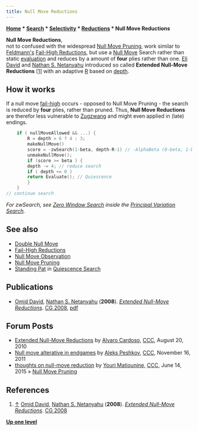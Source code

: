 ```yaml
---
title: Null Move Reductions
---
```


**[Home](Home "Home") \* [Search](Search "Search") \* [Selectivity](Selectivity "Selectivity") \* [Reductions](Reductions "Reductions") \* Null Move Reductions**

**Null Move Reductions**,  
not to confused with the widespread [Null Move Pruning](Null_Move_Pruning "Null Move Pruning"), work similar to [Feldmann's](Rainer_Feldmann "Rainer Feldmann") [Fail-High Reductions](Fail-High_Reductions "Fail-High Reductions"), but use a [Null Move](Null_Move "Null Move") Search rather than static [evaluation](Evaluation "Evaluation") and reduces by a amount of **four** plies rather than one. [Eli David](Eli_David "Eli David") and [Nathan S. Netanyahu](Nathan_S._Netanyahu "Nathan S. Netanyahu") introduced so called **Extended Null-Move Reductions** <a id="cite-note-1" href="#cite-ref-1">[1]</a> with an adaptive [R](Depth_Reduction_R "Depth Reduction R") based on [depth](Depth "Depth").

## How it works

If a null move [fail-high](Fail-High "Fail-High") occurs - opposed to Null Move Pruning - the search is reduced by **four** plies, rather than pruned. Thus, **Null Move Reductions** are therefor less vulnerable to [Zugzwang](Zugzwang "Zugzwang") and might even applied in (late) endings.

```C++
    if ( nullMoveAllowed && ...) {
        R = depth > 6 ? 4 : 3;
        makeNullMove()
        score = -zwSearch(1-beta, depth-R-1) // -AlphaBeta (0-beta, 1-beta, depth-R-1)
        unmakeNullMove();
        if (score >= beta ) {
        depth -= 4; // reduce search
        if ( depth <= 0 )
        return Evaluate(); // Quiescence
        }
    }
// continue search
```

_For zwSearch, see [Zero Window Search](Principal_Variation_Search#ZWS "Principal Variation Search") inside the [Principal Variation Search](Principal_Variation_Search "Principal Variation Search")._

## See also

- [Double Null Move](Double_Null_Move "Double Null Move")
- [Fail-High Reductions](Fail-High_Reductions "Fail-High Reductions")
- [Null Move Observation](Null_Move_Observation "Null Move Observation")
- [Null Move Pruning](Null_Move_Pruning "Null Move Pruning")
- [Standing Pat](Quiescence_Search#StandPat "Quiescence Search") in [Quiescence Search](Quiescence_Search "Quiescence Search")

## Publications

- [Omid David](Eli_David "Eli David"), [Nathan S. Netanyahu](Nathan_S._Netanyahu "Nathan S. Netanyahu") (**2008**). _[Extended Null-Move Reductions](http://link.springer.com/chapter/10.1007/978-3-540-87608-3_19)_. [CG 2008](CG_2008 "CG 2008"), [pdf](http://www.oedavid.com/pubs/nmr.pdf)

## Forum Posts

- [Extended Null-Move Reductions](http://www.talkchess.com/forum/viewtopic.php?p=367283) by [Alvaro Cardoso](Alvaro_Cardoso "Alvaro Cardoso"), [CCC](CCC "CCC"), August 20, 2010
- [Null move alterative in endgames](http://www.talkchess.com/forum/viewtopic.php?t=41104) by [Aleks Peshkov](Aleks_Peshkov "Aleks Peshkov"), [CCC](CCC "CCC"), November 16, 2011
- [thoughts on null-move reduction](http://www.talkchess.com/forum/viewtopic.php?t=56672) by [Youri Matiounine](Youri_Matiounine "Youri Matiounine"), [CCC](CCC "CCC"), June 14, 2015 » [Null Move Pruning](Null_Move_Pruning "Null Move Pruning")

## References

1.  <a id="cite-ref-1" href="#cite-note-1">↑</a> [Omid David](Eli_David "Eli David"), [Nathan S. Netanyahu](Nathan_S._Netanyahu "Nathan S. Netanyahu") (**2008**). _[Extended Null-Move Reductions](http://link.springer.com/chapter/10.1007/978-3-540-87608-3_19)_. [CG 2008](CG_2008 "CG 2008")

**[Up one level](Reductions "Reductions")**
